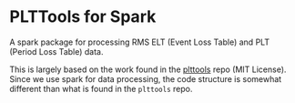 # PLTTools for Spark

A spark package for processing
RMS ELT (Event Loss Table) and PLT (Period Loss Table)
data.

This is largely based on the work found in the 
[plttools](https://github.com/RMS-Consulting/plttools)
repo (MIT License).  
Since we use spark for data processing, the 
code structure is somewhat different than what 
is found in the `plttools` repo.  

